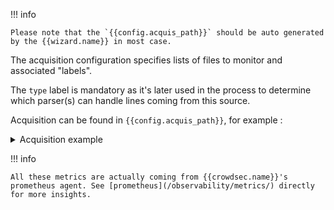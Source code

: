 !!! info 
    
    Please note that the `{{config.acquis_path}}` should be auto generated by the {{wizard.name}} in most case.

The acquisition configuration specifies lists of files to monitor and associated "labels".

The `type` label is mandatory as it's later used in the process to determine which parser(s) can handle lines coming from this source.

Acquisition can be found in `{{config.acquis_path}}`, for example :
<details>
  <summary>Acquisition example</summary>
```yaml
filenames:
  - /var/log/nginx/access-*.log
  - /var/log/nginx/error.log
labels:
  type: nginx
---
filenames:
  - /var/log/auth.log
labels:
  type: syslog

```
</details>


## Testing and viewing acquisition

### At startup

At startup, you will see the monitored files in `{{crowdsec.main_log}}` :

```
...
time="30-04-2020 08:57:25" level=info msg="Opening file '/var/log/nginx/http.access.log' (pattern:/var/log/nginx/http.access.log)"
time="30-04-2020 08:57:25" level=info msg="Opening file '/var/log/nginx/https.access.log' (pattern:/var/log/nginx/https.access.log)"
time="30-04-2020 08:57:25" level=info msg="Opening file '/var/log/nginx/error.log' (pattern:/var/log/nginx/error.log)"
time="30-04-2020 08:57:25" level=info msg="Opening file '/var/log/auth.log' (pattern:/var/log/auth.log)"
time="30-04-2020 08:57:25" level=info msg="Opening file '/var/log/syslog' (pattern:/var/log/syslog)"
time="30-04-2020 08:57:25" level=info msg="Opening file '/var/log/kern.log' (pattern:/var/log/kern.log)"
...
```

### At runtime

{{cli.name}} allows you to view {{crowdsec.name}} metrics info via the `metrics` command.
This allows you to see how many lines are coming from each source, and if they are parsed correctly.

You can see those metrics with the following command:
```
{{cli.bin}} metrics
```


<details>
  <summary>{{cli.name}} metrics example</summary>

```bash
## {{cli.bin}} metrics
...
INFO[0000] Acquisition Metrics:                         
+------------------------------------------+------------+--------------+----------------+------------------------+
|                  SOURCE                  | LINES READ | LINES PARSED | LINES UNPARSED | LINES POURED TO BUCKET |
+------------------------------------------+------------+--------------+----------------+------------------------+
| /var/log/nginx/http.access.log           |         47 |           46 |              1 |                     10 |
| /var/log/nginx/https.access.log          |         25 |           25 | -              |                     18 |
| /var/log/kern.log                        |     297948 |       297948 | -              |                  69421 |
| /var/log/syslog                          |     303868 |       297947 |           5921 |                  71539 |
| /var/log/auth.log                        |      63419 |        12896 |          50523 |                  20463 |
| /var/log/nginx/error.log                 |         65 |           65 | -              | -                      |
+------------------------------------------+------------+--------------+----------------+------------------------+
...
```

</details>


!!! info

    All these metrics are actually coming from {{crowdsec.name}}'s prometheus agent. See [prometheus](/observability/metrics/) directly for more insights.


